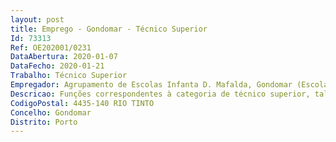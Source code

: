 ```yaml
--- 
layout: post
title: Emprego - Gondomar - Técnico Superior
Id: 73313
Ref: OE202001/0231
DataAbertura: 2020-01-07
DataFecho: 2020-01-21
Trabalho: Técnico Superior
Empregador: Agrupamento de Escolas Infanta D. Mafalda, Gondomar (Escola Básica Infanta D. Mafalda, Rio Tinto, Gondomar - Sede)
Descricao: Funções correspondentes à categoria de técnico superior, tal como descrito no Anexo referido no n.º 2 do artigo 88.º da LTFP.
CodigoPostal: 4435-140 RIO TINTO
Concelho: Gondomar
Distrito: Porto
--- 
```

